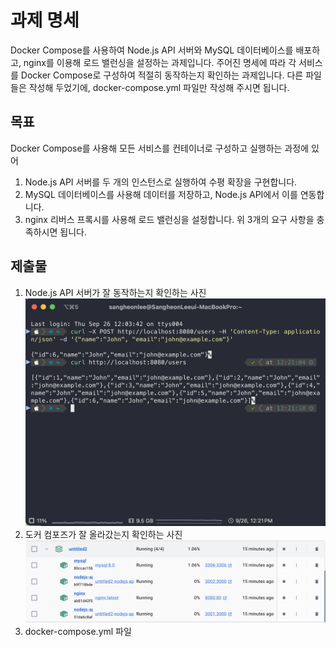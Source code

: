 # 과제 명세

Docker Compose를 사용하여 Node.js API 서버와 MySQL 데이터베이스를 배포하고, nginx를 이용해 로드 밸런싱을 설정하는 과제입니다.
주어진 명세에 따라 각 서비스를 Docker Compose로 구성하여 적절히 동작하는지 확인하는 과제입니다.
다른 파일들은 작성해 두었기에, docker-compose.yml 파일만 작성해 주시면 됩니다.

## 목표
Docker Compose를 사용해 모든 서비스를 컨테이너로 구성하고 실행하는 과정에 있어
1. Node.js API 서버를 두 개의 인스턴스로 실행하여 수평 확장을 구현합니다.
2. MySQL 데이터베이스를 사용해 데이터를 저장하고, Node.js API에서 이를 연동합니다.
3. nginx 리버스 프록시를 사용해 로드 밸런싱을 설정합니다. 
위 3개의 요구 사항을 충족하시면 됩니다.

## 제출물
1. Node.js API 서버가 잘 동작하는지 확인하는 사진
![curl.png](./image/curl.png)
2. 도커 컴포즈가 잘 올라갔는지 확인하는 사진
![docker_compose.png](./image/docker_compose.png)
3. docker-compose.yml 파일